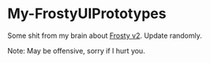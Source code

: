 # My-FrostyUIPrototypes  
Some shit from my brain about [Frosty v2](https://github.com/FrostyToolsuite/FrostyToolsuite). Update randomly.
  
Note: May be offensive, sorry if I hurt you.
